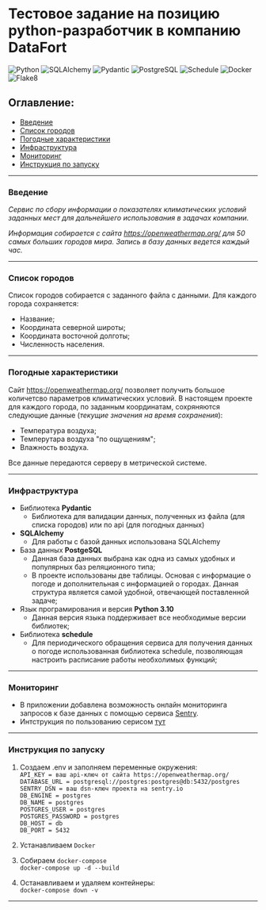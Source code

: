 # Тестовое задание на позицию python-разработчик в компанию DataFort
![Python](https://img.shields.io/badge/Python-3.10.4-green)
![SQLAlchemy](https://img.shields.io/badge/SQLAlchemy-1.4.36-green)
![Pydantic](https://img.shields.io/badge/Pydantic-1.10.7-green)
![PostgreSQL](https://img.shields.io/badge/PostgreSQL-14.6-green)
![Schedule](https://img.shields.io/badge/Schedule-1.2.0-green)
![Docker](https://img.shields.io/badge/Docker-grey)
![Flake8](https://img.shields.io/badge/flake8-grey)
<br>
## Оглавление:

- [Введение](#введение)
- [Список городов](#города)
- [Погодные характеристики](#погодные-характеристики)
- [Инфраструктура](#инфраструктура)
- [Мониторинг](#мониторинг)
- [Инструкция по запуску](#инструкция-по-запуску)
----
### <anchor>Введение</anchor>
_Сервис по сбору информации о показателях климатических условий заданных мест для дальнейшего использования в задачах компании._

_Информация собирается с сайта https://openweathermap.org/ для 50 самых больших городов мира.
Запись в базу данных ведется каждый час._

----
### <anchor>Список городов</anchor>
Список городов собирается с заданного файла с данными.
Для каждого города сохраняется:
- Название;
- Координата северной широты;
- Координата восточной долготы;
- Численность населения.
----
### <anchor>Погодные характеристики</anchor>
Сайт https://openweathermap.org/ позволяет получить большое количетсво параметров климатических условий.
В настоящем проекте для каждого города, по заданным координатам, сохряняются следующие данные (_текущие значения на время сохранения_):
- Температура воздуха;
- Темперутара воздуха "по ощущениям";
- Влажность воздуха.

Все данные передаются серверу в метрической системе. 

----
### <anchor>Инфраструктура</anchor>
- Библиотека **Pydantic**
  - Библиотека для валидации данных, полученных из файла (для списка городов) или по api (для погодных данных)
- **SQLAlchemy**
  - Для работы с базой данных использована SQLAlchemy
- База данных **PostgeSQL**
  - Данная база данных выбрана как одна из самых удобных и популярных баз реляционного типа;
  - В проекте использованы две таблицы. Основая с информацие о погоде и дополнительная с информацией о городах. Данная структура является самой удобной, отвечающей поставленной задаче;
- Язык програмирования и версия **Python 3.10**
  - Данная версия языка поддерживает все необходимые версии библиотек;
- Библиотека **schedule**
  - Для периодического обращения сервиса для получения данных о погоде использованная библиотека schedule, позволяющая настроить расписание работы необхолимых функций;
----
### <anchor>Мониторинг</anchor>
- В приложении добавлена возможность онлайн мониторинга запросов к базе данных с помощью сервиса
[Sentry](https://sentry.io).
- Интструкция по пользованию серисом [тут](https://docs.sentry.io/platforms/python/?original_referrer=https%3A%2F%2Fwww.google.com%2F)
----
### <anchor>Инструкция по запуску</anchor>

1. Создаем .env и заполняем переменные окружения:<br>
`API_KEY = ваш api-ключ от сайта https://openweathermap.org/` <br>
`DATABASE_URL = postgresql://postgres:postgres@db:5432/postgres`<br>
`SENTRY_DSN = ваш dsn-ключ проекта на sentry.io`<br>
`DB_ENGINE = postgres`<br>
`DB_NAME = postgres`<br>
`POSTGRES_USER = postgres`<br>
`POSTGRES_PASSWORD = postgres`<br>
`DB_HOST = db`<br>
`DB_PORT = 5432`<br>

2. Устанавливаем `Docker`

3. Собираем `docker-compose`<br>
`docker-compose up -d --build`

4. Останавливаем и удаляем контейнеры:<br>
`docker-compose down -v`
----
